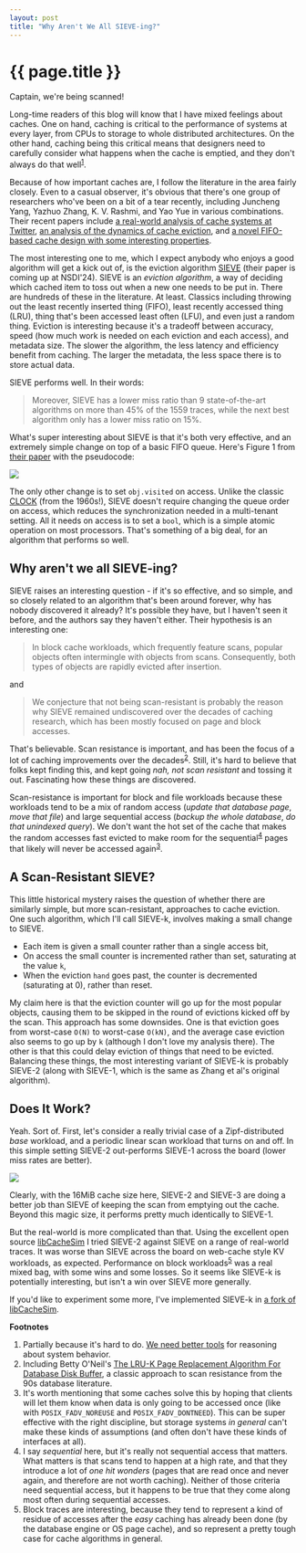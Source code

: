 ```yaml
---
layout: post
title: "Why Aren't We All SIEVE-ing?"
---
```


{{ page.title }}
================

<p class="meta">Captain, we're being scanned!</p>

Long-time readers of this blog will know that I have mixed feelings about caches. One on hand, caching is critical to the performance of systems at every layer, from CPUs to storage to whole distributed architectures. On the other hand, caching being this critical means that designers need to carefully consider what happens when the cache is emptied, and they don't always do that well<sup>[1](#foot1)</sup>.

Because of how important caches are, I follow the literature in the area fairly closely. Even to a casual observer, it's obvious that there's one group of researchers who've been on a bit of a tear recently, including Juncheng Yang, Yazhuo Zhang, K. V. Rashmi, and Yao Yue in various combinations. Their recent papers include [a real-world analysis of cache systems at Twitter](https://www.usenix.org/system/files/osdi20-yang.pdf), [an analysis of the dynamics of cache eviction](https://jasony.me/publication/hotos23-qdlp.pdf), and [a novel FIFO-based cache design with some interesting properties](https://dl.acm.org/doi/10.1145/3600006.3613147).

The most interesting one to me, which I expect anybody who enjoys a good algorithm will get a kick out of, is the eviction algorithm [SIEVE](https://junchengyang.com/publication/nsdi24-SIEVE.pdf) (their paper is coming up at NSDI'24). SIEVE is an *eviction algorithm*, a way of deciding which cached item to toss out when a new one needs to be put in. There are hundreds of these in the literature. At least. Classics including throwing out the least recently inserted thing (FIFO), least recently accessed thing (LRU), thing that's been accessed least often (LFU), and even just a random thing. Eviction is interesting because it's a tradeoff between accuracy, speed (how much work is needed on each eviction and each access), and metadata size. The slower the algorithm, the less latency and efficiency benefit from caching. The larger the metadata, the less space there is to store actual data.

SIEVE performs well. In their words:

> Moreover, SIEVE has a lower miss ratio than 9 state-of-the-art algorithms on more than 45% of the 1559 traces, while the next best algorithm only has a lower miss ratio on 15%.

What's super interesting about SIEVE is that it's both very effective, and an extremely simple change on top of a basic FIFO queue. Here's Figure 1 from [their paper](https://junchengyang.com/publication/nsdi24-SIEVE.pdf) with the pseudocode:

![](/blog/images/sieve_figure_1.png)

The only other change is to set `obj.visited` on access. Unlike the classic [CLOCK](https://www.multicians.org/paging-experiment.pdf) (from the 1960s!), SIEVE doesn't require changing the queue order on access, which reduces the synchronization needed in a multi-tenant setting. All it needs on access is to set a `bool`, which is a simple atomic operation on most processors. That's something of a big deal, for an algorithm that performs so well.

Why aren't we all SIEVE-ing?
----------------------------

SIEVE raises an interesting question - if it's so effective, and so simple, and so closely related to an algorithm that's been around forever, why has nobody discovered it already? It's possible they have, but I haven't seen it before, and the authors say they haven't either. Their hypothesis is an interesting one:

> In block cache workloads, which frequently feature scans, popular objects often intermingle with objects from scans. Consequently, both types of objects are rapidly evicted after insertion.

and

> We conjecture that not being scan-resistant is probably the reason why SIEVE remained undiscovered over the decades of caching research, which has been mostly focused on page and block accesses.

That's believable. Scan resistance is important, and has been the focus of a lot of caching improvements over the decades<sup>[2](#foot2)</sup>. Still, it's hard to believe that folks kept finding this, and kept going *nah, not scan resistant* and tossing it out. Fascinating how these things are discovered.

Scan-resistance is important for block and file workloads because these workloads tend to be a mix of random access (*update that database page*, *move that file*) and large sequential access (*backup the whole database*, *do that unindexed query*). We don't want the hot set of the cache that makes the random accesses fast evicted to make room for the sequential<sup>[4](#foot4)</sup> pages that likely will never be accessed again<sup>[3](#foot3)</sup>.

A Scan-Resistant SIEVE?
-----------------------

This little historical mystery raises the question of whether there are similarly simple, but more scan-resistant, approaches to cache eviction. One such algorithm, which I'll call SIEVE-k, involves making a small change to SIEVE.

 * Each item is given a small counter rather than a single access bit,
 * On access the small counter is incremented rather than set, saturating at the value `k`,
 * When the eviction `hand` goes past, the counter is decremented (saturating at 0), rather than reset.

My claim here is that the eviction counter will go up for the most popular objects, causing them to be skipped in the round of evictions kicked off by the scan. This approach has some downsides. One is that eviction goes from worst-case `O(N)` to worst-case `O(kN)`, and the average case eviction also seems to go up by `k` (although I don't love my analysis there). The other is that this could delay eviction of things that need to be evicted. Balancing these things, the most interesting variant of SIEVE-k is probably SIEVE-2 (along with SIEVE-1, which is the same as Zhang et al's original algorithm).

Does It Work?
-------------

Yeah. Sort of. First, let's consider a really trivial case of a Zipf-distributed *base* workload, and a periodic linear scan workload that turns on and off. In this simple setting SIEVE-2 out-performs SIEVE-1 across the board (lower miss rates are better).

![](/blog/images/sieve_k_results.png)

Clearly, with the 16MiB cache size here, SIEVE-2 and SIEVE-3 are doing a better job than SIEVE of keeping the scan from emptying out the cache. Beyond this magic size, it performs pretty much identically to SIEVE-1.

But the real-world is more complicated than that. Using the excellent open source [libCacheSim](https://github.com/cacheMon/libCacheSim) I tried SIEVE-2 against SIEVE on a range of real-world traces. It was worse than SIEVE across the board on web-cache style KV workloads, as expected. Performance on block workloads<sup>[5](#foot5)</sup> was a real mixed bag, with some wins and some losses. So it seems like SIEVE-k is potentially interesting, but isn't a win over SIEVE more generally.

If you'd like to experiment some more, I've implemented SIEVE-k in [a fork of libCacheSim](https://github.com/mbrooker/libCacheSim).

**Footnotes**

 1. <a name="foot1"></a> Partially because it's hard to do. [We need better tools](https://brooker.co.za/blog/2022/06/02/formal.html) for reasoning about system behavior.
 2. <a name="foot2"></a> Including Betty O'Neil's [The LRU-K Page Replacement Algorithm For Database Disk Buffer](https://dl.acm.org/doi/pdf/10.1145/170036.170081), a classic approach to scan resistance from the 90s database literature.
 3. <a name="foot3"></a> It's worth mentioning that some caches solve this by hoping that clients will let them know when data is only going to be accessed once (like with `POSIX_FADV_NOREUSE` and `POSIX_FADV_DONTNEED`). This can be super effective with the right discipline, but storage systems *in general* can't make these kinds of assumptions (and often don't have these kinds of interfaces at all).
 4. <a name="foot4"></a> I say *sequential* here, but it's really not sequential access that matters. What matters is that scans tend to happen at a high rate, and that they introduce a lot of *one hit wonders* (pages that are read once and never again, and therefore are not worth caching). Neither of those criteria need sequential access, but it happens to be true that they come along most often during sequential accesses.
 5. <a name="foot5"></a> Block traces are interesting, because they tend to represent a kind of residue of accesses after the *easy* caching has already been done (by the database engine or OS page cache), and so represent a pretty tough case for cache algorithms in general.